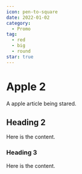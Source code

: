 ```yaml
---
icon: pen-to-square
date: 2022-01-02
category:
  - Promo
tag:
  - red
  - big
  - round
star: true
---
```


# Apple 2

A apple article being stared.

<!-- more -->

## Heading 2

Here is the content.

### Heading 3

Here is the content.
